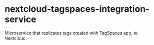 # nextcloud-tagspaces-integration-service
Microservice that replicates tags created with TagSpaces app, to Nextcloud.
